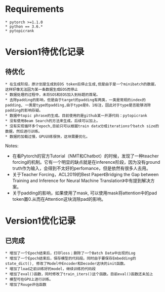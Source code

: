 # Requirements
```
* pytorch >=1.1.0
* python == 3.6.*
* pytopicrank
```
# Version1待优化记录
## 待优化
```
* 在生成阶段，原计划是生成到EOS token后停止生成,但是由于是一个minibatch的数据，这样好像无法因为某一条数据生成EOS而停止
* 数据处理的过程中，未将SOS和EOS加入到标题的首尾。
* 去除padding的影响，但是由于target的padding有两类，一类是常规的index的padding, 一类是type的padding,由于type是0，1标注，因此对于type是否能够消除padding的影响存疑。
* 数据中topic phrase的生成。目前使用的是github某一开源代码：pytopicrank
* 没有使用Beam Search的方法来生成。后续可以加上。
* 没有实现循环多个epoch,目前只可以根据train data分成iterations个batch size的数据，然后进行训练。
* 数据的加载过慢，GPU训练很快，这块需要优化。
```
Notes:
* 在看Pytorch的官方Tutorial（NMT和Chatbot）的时候，发现了一种teacher forcing的机制。它有一个明显的缺点就是在inference阶段，因为没有ground truth作为输入，会得到不太好的perfomance，但是依然有很多人去用。
* 关于Teacher Forcing，ACL2019的Best Paper《Bridging the Gap between Training and Inference for Neural Machine Translation》中有提到解决方案。
* 关于padding的影响，如果使用了mask, 可以使用mask将attention中的pad token置0.从而在Attention这块消除pad的影响。

# Version1优化记录
## 已完成
```
* 增加了一个Epoch结束后，打印loss；删除了一个Batch Data中出现的Log
* 增加了一个Epoch结束后，保存模型的代码段。同时由于要保存Embedding的state_dict(), 修改了Model中Encoder和Decoder这块的init函数。
* 增加了load之前训练好的model，继续训练的代码段
* 增加了eval()函数，同时修改了train_iters()这个函数。目前eval()函数还未加上
* 模型可在GPU上进行训练。
* 增加了Rouge评估函数
```
